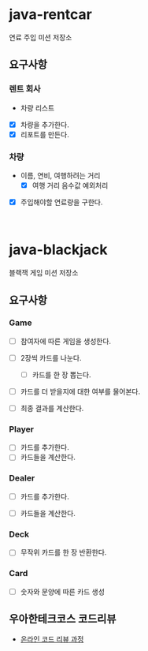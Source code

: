 # java-rentcar
연료 주입 미션 저장소  
  
## 요구사항
### 렌트 회사
- 차량 리스트
- [x] 차량을 추가한다.  
- [x] 리포트를 만든다.  

### 차량
- 이름, 연비, 여행하려는 거리
  - [x] 여행 거리 음수값 예외처리
- [x] 주입해야할 연료량을 구한다.

<br/>

# java-blackjack
블랙잭 게임 미션 저장소  
  
## 요구사항
### Game
- [ ] 참여자에 따른 게임을 생성한다.
- [ ] 2장씩 카드를 나눈다.
  - [ ] 카드를 한 장 뽑는다.
- [ ] 카드를 더 받을지에 대한 여부를 물어본다.
- [ ] 최종 결과를 계산한다.


### Player
- [ ] 카드를 추가한다.
- [ ] 카드들을 계산한다.

### Dealer
- [ ] 카드를 추가한다.
- [ ] 카드들을 계산한다.


### Deck
- [ ] 무작위 카드를 한 장 반환한다.

### Card
- [ ] 숫자와 문양에 따른 카드 생성

## 우아한테크코스 코드리뷰
* [온라인 코드 리뷰 과정](https://github.com/woowacourse/woowacourse-docs/blob/master/maincourse/README.md)